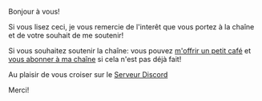 Bonjour à vous!

Si vous lisez ceci, je vous remercie de l'interêt que vous portez à la chaîne et de votre souhait de me soutenir!

Si vous souhaitez soutenir la chaîne: vous pouvez [m'offrir un petit café](https://www.buymeacoffee.com/tontonjo)
et [vous abonner à ma chaîne](http://youtube.com/channel/UCnED3K6K5FDUp-x_8rwpsZw?sub_confirmation=1) si cela n'est pas déjà fait!

Au plaisir de vous croiser sur le [Serveur Discord](https://discord.gg/2BKjkHxC) 

Merci!
